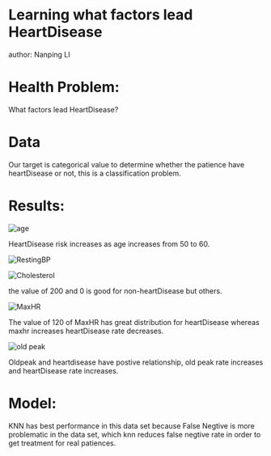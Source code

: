 # Learning what factors lead HeartDisease
author: Nanping LI

# Health Problem:
What factors lead HeartDisease?

# Data
Our target is categorical value to determine whether the patience have heartDisease or not, this is a classification problem.

# Results:

![age](https://user-images.githubusercontent.com/79428800/186811573-8c95a056-2b87-4912-bcfb-d07f6bf2e371.png)

HeartDisease risk increases as age increases from 50 to 60.

![RestingBP](https://user-images.githubusercontent.com/79428800/186811687-bfbc7c1d-781e-439b-9e1e-f761f14b82be.png)



![Cholesterol](https://user-images.githubusercontent.com/79428800/186811637-b33a5e50-cb3a-43a7-ab13-935751a5eb5f.png)

the value of 200 and 0 is good for non-heartDisease but others.

![MaxHR](https://user-images.githubusercontent.com/79428800/186811664-19c42755-6fc6-48f9-8c91-87dec7f269ce.png)

The value of 120 of MaxHR has great distribution for heartDisease whereas maxhr increases heartDisease rate decreases.

![old peak](https://user-images.githubusercontent.com/79428800/186811676-4185497b-5161-4df2-ba07-422e42377d30.png)

Oldpeak and heartdisease have postive relationship, old peak rate increases and heartDisease rate increases.








# Model:
KNN has best performance in this data set because False Negtive is more problematic in the data set, which knn reduces false negtive rate in order to get treatment for real patiences. 

